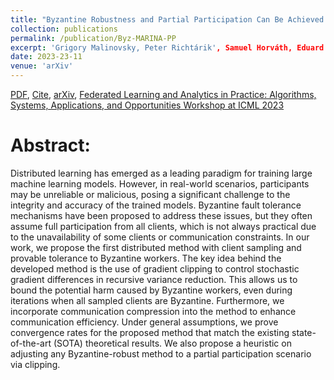 ```yaml
---
title: "Byzantine Robustness and Partial Participation Can Be Achieved Simultaneously: Just Clip Gradient Differences"
collection: publications
permalink: /publication/Byz-MARINA-PP
excerpt: 'Grigory Malinovsky, Peter Richtárik', Samuel Horváth, Eduard Gorbunov 
date: 2023-23-11
venue: 'arXiv'
---
```


[PDF](https://arxiv.org/pdf/2306.03240.pdf), [Cite](https://grigory-malinovsky.github.io/files/5gcs-2.txt), [arXiv](https://arxiv.org/abs/2306.03240), [Federated Learning and Analytics in Practice: Algorithms, Systems, Applications, and Opportunities Workshop at ICML 2023](https://fl-icml2023.github.io) 

Abstract:
======
Distributed learning has emerged as a leading paradigm for training large machine learning models. However, in real-world scenarios, participants may be unreliable or malicious, posing a significant challenge to the integrity and accuracy of the trained models. Byzantine fault tolerance mechanisms have been proposed to address these issues, but they often assume full participation from all clients, which is not always practical due to the unavailability of some clients or communication constraints. In our work, we propose the first distributed method with client sampling and provable tolerance to Byzantine workers. The key idea behind the developed method is the use of gradient clipping to control stochastic gradient differences in recursive variance reduction. This allows us to bound the potential harm caused by Byzantine workers, even during iterations when all sampled clients are Byzantine. Furthermore, we incorporate communication compression into the method to enhance communication efficiency. Under general assumptions, we prove convergence rates for the proposed method that match the existing state-of-the-art (SOTA) theoretical results. We also propose a heuristic on adjusting any Byzantine-robust method to a partial participation scenario via clipping.
